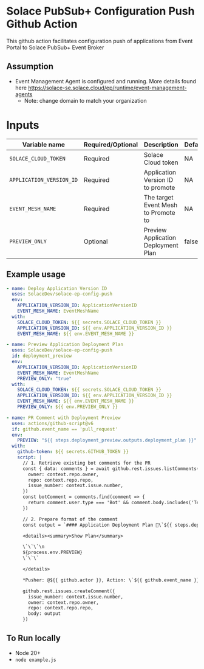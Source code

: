 # Solace PubSub+ Configuration Push Github Action
This github action facilitates configuration push of applications from Event Portal to Solace PubSub+ Event Broker

## Assumption
- Event Management Agent is configured and running. More details found here https://solace-se.solace.cloud/ep/runtime/event-management-agents
  - Note: change domain to match your organization

# Inputs

  | Variable name  | Required/Optional | Description | Default |
  | ------------- | ------------- | ------------- | ------------- |
  | `SOLACE_CLOUD_TOKEN`  | Required  | Solace Cloud token | NA |
  | `APPLICATION_VERSION_ID`  | Required  | Application Version ID to promote | NA |
  | `EVENT_MESH_NAME`  | Required  | The target Event Mesh to Promote to | NA |
  | `PREVIEW_ONLY`  | Optional  | Preview Application Deployment Plan | false |

## Example usage

```yaml
- name: Deploy Application Version ID
  uses: SolaceDev/solace-ep-config-push
  env: 
    APPLICATION_VERSION_ID: ApplicationVersionID
    EVENT_MESH_NAME: EventMeshName
  with:
    SOLACE_CLOUD_TOKEN: ${{ secrets.SOLACE_CLOUD_TOKEN }}
    APPLICATION_VERSION_ID: ${{ env.APPLICATION_VERSION_ID }}
    EVENT_MESH_NAME: ${{ env.EVENT_MESH_NAME }}
```

```yaml
- name: Preview Application Deployment Plan
  uses: SolaceDev/solace-ep-config-push
  id: deployment_preview
  env: 
    APPLICATION_VERSION_ID: ApplicationVersionID
    EVENT_MESH_NAME: EventMeshName
    PREVIEW_ONLY: "true"
  with:
    SOLACE_CLOUD_TOKEN: ${{ secrets.SOLACE_CLOUD_TOKEN }}
    APPLICATION_VERSION_ID: ${{ env.APPLICATION_VERSION_ID }}
    EVENT_MESH_NAME: ${{ env.EVENT_MESH_NAME }}
    PREVIEW_ONLY: ${{ env.PREVIEW_ONLY }}

- name: PR Comment with Deployment Preview
  uses: actions/github-script@v6
  if: github.event_name == 'pull_request'
  env:
    PREVIEW: "${{ steps.deployment_preview.outputs.deployment_plan }}"
  with:
    github-token: ${{ secrets.GITHUB_TOKEN }}
    script: |
      // 1. Retrieve existing bot comments for the PR
      const { data: comments } = await github.rest.issues.listComments({
        owner: context.repo.owner,
        repo: context.repo.repo,
        issue_number: context.issue.number,
      })
      const botComment = comments.find(comment => {
        return comment.user.type === 'Bot' && comment.body.includes('Terraform Format and Style')
      })

      // 2. Prepare format of the comment
      const output = `#### Application Deployment Plan 📖\`${{ steps.deployment_preview.outcome }}\`

      <details><summary>Show Plan</summary>

      \`\`\`\n
      ${process.env.PREVIEW}
      \`\`\`

      </details>

      *Pusher: @${{ github.actor }}, Action: \`${{ github.event_name }}\` *`;

      github.rest.issues.createComment({
        issue_number: context.issue.number,
        owner: context.repo.owner,
        repo: context.repo.repo,
        body: output
      })
```

## To Run locally
- Node 20+
- `node example.js`